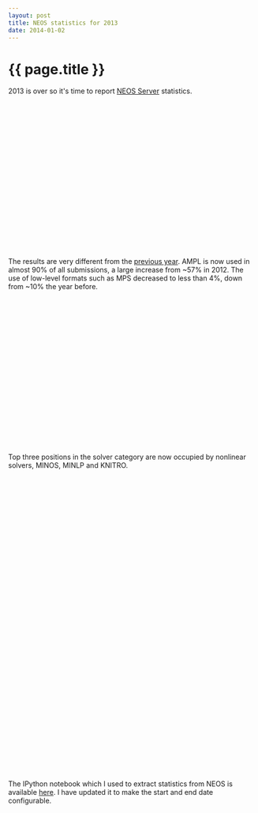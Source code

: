 ```yaml
---
layout: post
title: NEOS statistics for 2013
date: 2014-01-02
---
```


{{ page.title }}
================

2013 is over so it's time to report [NEOS Server](http://www.neos-server.org/neos/)
statistics.

<div style="width: 500px; height: 300px" id="input_chart">
</div>

The results are very different from the
[previous year](http://zverovich.net/2013/01/01/neos-statistics-for-2012.html).
AMPL is now used in almost 90% of all submissions, a large increase from ~57% in 2012.
The use of low-level formats such as MPS decreased to less than 4%, down from ~10%
the year before.

<div style="width: 500px; height: 300px" id="solver_chart">
</div>

Top three positions in the solver category are now occupied by nonlinear solvers,
MINOS, MINLP and KNITRO.

<div style="width: 500px; height: 300px" id="category_chart">
</div>

<div style="width: 500px; height: 300px" id="interface_chart">
</div>

The IPython notebook which I used to extract statistics from NEOS
is available [here](https://github.com/vitaut/neos-stats).
I have updated it to make the start and end date configurable.

<script type="text/javascript" src="/files/2014-01-stats.js">
</script>
